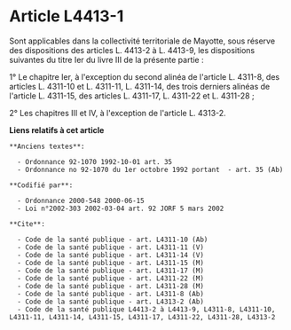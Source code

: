 # Article L4413-1

Sont applicables dans la collectivité territoriale de Mayotte, sous réserve des dispositions des articles L. 4413-2 à L.
4413-9, les dispositions suivantes du titre Ier du livre III de la présente partie :

1° Le chapitre Ier, à l'exception du second alinéa de l'article L. 4311-8, des articles L. 4311-10 et L. 4311-11, L. 4311-14,
des trois derniers alinéas de l'article L. 4311-15, des articles L. 4311-17, L. 4311-22 et L. 4311-28 ;

2° Les chapitres III et IV, à l'exception de l'article L. 4313-2.

**Liens relatifs à cet article**

	**Anciens textes**:

	  - Ordonnance 92-1070 1992-10-01 art. 35
	  - Ordonnance no 92-1070 du 1er octobre 1992 portant  - art. 35 (Ab)

	**Codifié par**:

	  - Ordonnance 2000-548 2000-06-15
	  - Loi n°2002-303 2002-03-04 art. 92 JORF 5 mars 2002

	**Cite**:

	  - Code de la santé publique - art. L4311-10 (Ab)
	  - Code de la santé publique - art. L4311-11 (V)
	  - Code de la santé publique - art. L4311-14 (V)
	  - Code de la santé publique - art. L4311-15 (M)
	  - Code de la santé publique - art. L4311-17 (M)
	  - Code de la santé publique - art. L4311-22 (M)
	  - Code de la santé publique - art. L4311-28 (M)
	  - Code de la santé publique - art. L4311-8 (Ab)
	  - Code de la santé publique - art. L4313-2 (Ab)
	  - Code de la santé publique L4413-2 à L4413-9, L4311-8, L4311-10, L4311-11, L4311-14, L4311-15, L4311-17, L4311-22, L4311-28, L4313-2

